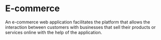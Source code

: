 # E-commerce
An e-commerce web application facilitates the platform that allows the interaction between customers with businesses that sell their products or services online with the help of the application.
